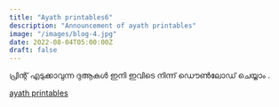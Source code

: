 ```yaml
---
title: "Ayath printables6"
description: "Announcement of ayath printables"
image: "/images/blog-4.jpg"
date: 2022-08-04T05:00:00Z
draft: false
---
```


പ്രിന്റ് എടുക്കാവുന്ന ദുആകൾ ഇനി ഇവിടെ നിന്ന് ഡൌൺലോഡ് ചെയ്യാം .

[ayath printables](/printable)
